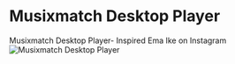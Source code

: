 # Musixmatch Desktop Player
Musixmatch Desktop Player- Inspired Ema Ike on Instagram
![Musixmatch Desktop Player](images/rsz_fav__dribbble)